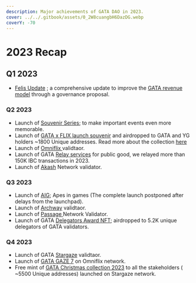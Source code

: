 ```yaml
---
description: Major achievements of GATA DAO in 2023.
cover: ../../.gitbook/assets/0_2W8cuangbH6DazDG.webp
coverY: -70
---
```


# 2023 Recap

## Q1 2023

* [Felis Update](../gata-hub-ventures/gata-nft-dao/gata-constitution/governance-proposal-6.md) ; a comprehensive update to improve the [GATA revenue model](../gata-hub-ventures/gata-nft-dao/dao-revenue-distribution/dao-revenue-share-model.md) through a governance proposal.&#x20;

### Q2 2023

* Launch of [Souvenir Series](../gata-hub-ventures/nft-souvenirs.md); to make important events even more memorable.&#x20;
* Launch of [GATA x FLIX launch souvenir](https://omniflix.market/collection/onftdenoma6a057db64674de0b129e9b5c087d404) and airdropped to GATA and YG holders \~1800 Unique addresses. Read more about the collection [here](../gata-hub-ventures/nft-souvenirs.md)
* Launch of [Omniflix ](../gata-hub-ventures/gata-validators/)validtaor.
* Launch of  GATA [Relay services](https://relayers.smartstake.io/relayer/44937E3DA9AA699A) for public good, we relayed more than 150K IBC transactions in 2023.
* Launch of [Akash](../gata-hub-ventures/gata-validators/) Network validator.&#x20;

### Q3 2023

* Launch of [AIG](../gata-hub-ventures/apes-in-games-rise-of-apelandia/aig-lore.md); Apes in games (The complete launch postponed after delays from the launchpad).
* Launch of [Archway](../gata-hub-ventures/gata-validators/) [ ](../gata-hub-ventures/gata-validators/)validtaor.&#x20;
* Launch of [Passage ](../gata-hub-ventures/gata-validators/)Network Validator.
* Launch of GATA [Delegators Award NFT](../gata-hub-ventures/nft-souvenirs.md); airdropped to 5.2K unique delegators of GATA validators.  &#x20;

### Q4 2023

* Launch of GATA [Stargaze](../gata-hub-ventures/gata-validators/) validtaor.
* Launch of [GATA GAZE 7](../gata-hub-ventures/nft-souvenirs.md) on Omniflix network.
* Free mint of [GATA Christmas collection 2023](https://www.stargaze.zone/l/stars1zs489w6yyymufw9wq97qzh3947jrm2da5n6zcxthx5zze6q88udqu9m8vh) to all the stakeholders   ( \~5500 Unique addresses) launched on Stargaze network. &#x20;

